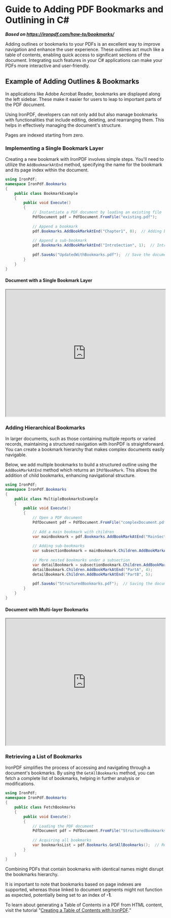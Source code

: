 # Guide to Adding PDF Bookmarks and Outlining in C#

***Based on <https://ironpdf.com/how-to/bookmarks/>***


Adding outlines or bookmarks to your PDFs is an excellent way to improve navigation and enhance the user experience. These outlines act much like a table of contents, enabling quick access to significant sections of the document. Integrating such features in your C# applications can make your PDFs more interactive and user-friendly.

## Example of Adding Outlines & Bookmarks

In applications like Adobe Acrobat Reader, bookmarks are displayed along the left sidebar. These make it easier for users to leap to important parts of the PDF document.

Using IronPDF, developers can not only add but also manage bookmarks with functionalities that include editing, deleting, and rearranging them. This helps in effectively managing the document's structure.

Pages are indexed starting from zero.

### Implementing a Single Bookmark Layer

Creating a new bookmark with IronPDF involves simple steps. You'll need to utilize the `AddBookmarkAtEnd` method, specifying the name for the bookmark and its page index within the document.

```cs
using IronPdf;
namespace IronPdf.Bookmarks
{
    public class BookmarkExample
    {
        public void Execute()
        {
            // Instantiate a PDF document by loading an existing file
            PdfDocument pdf = PdfDocument.FromFile("existing.pdf");
            
            // Append a bookmark
            pdf.Bookmarks.AddBookMarkAtEnd("Chapter1", 0);  // Adding bookmark for first chapter
            
            // Append a sub-bookmark
            pdf.Bookmarks.AddBookMarkAtEnd("IntroSection", 1);  // Introduction section under Chapter 1
            
            pdf.SaveAs("UpdatedWithBookmarks.pdf");  // Save the document with bookmarks
        }
    }
}
```

#### Document with a Single Bookmark Layer

<iframe loading="lazy" src="https://ironpdf.com/static-assets/pdf/how-to/bookmarks/singleLayerBookmarks.pdf" width="100%" height="400px">
</iframe>

### Adding Hierarchical Bookmarks

In larger documents, such as those containing multiple reports or varied records, maintaining a structured navigation with IronPDF is straightforward. You can create a bookmark hierarchy that makes complex documents easily navigable.

Below, we add multiple bookmarks to build a structured outline using the `AddBookMarkAtEnd` method which returns an `IPdfBookMark`. This allows the addition of child bookmarks, enhancing navigational structure.

```cs
using IronPdf;
namespace IronPdf.Bookmarks
{
    public class MultipleBookmarksExample
    {
        public void Execute()
        {
            // Open a PDF document
            PdfDocument pdf = PdfDocument.FromFile("complexDocument.pdf");
            
            // Add a main bookmark with children
            var mainBookmark = pdf.Bookmarks.AddBookMarkAtEnd("MainSection", 0);
            
            // Adding sub-bookmarks
            var subsectionBookmark = mainBookmark.Children.AddBookMarkAtStart("Subsection1", 2);
            
            // More nested bookmarks under a subsection
            var detailBookmark = subsectionBookmark.Children.AddBookMarkAtStart("Detail1", 2);
            detailBookmark.Children.AddBookMarkAtEnd("PartA", 4);
            detailBookmark.Children.AddBookMarkAtEnd("PartB", 5);
            
            pdf.SaveAs("StructuredBookmarks.pdf");  // Saving the document with hierarchical bookmarks
        }
    }
}
```

#### Document with Multi-layer Bookmarks

<iframe loading="lazy" src="https://ironpdf.com/static-assets/pdf/how-to/bookmarks/multiLayerBookmarks.pdf" width="100%" height="400px">
</iframe>

### Retrieving a List of Bookmarks

IronPDF simplifies the process of accessing and navigating through a document's bookmarks. By using the `GetAllBookmarks` method, you can fetch a complete list of bookmarks, helping in further analysis or modifications.

```cs
using IronPdf;
namespace IronPdf.Bookmarks
{
    public class FetchBookmarks
    {
        public void Execute()
        {
            // Loading the PDF document
            PdfDocument pdf = PdfDocument.FromFile("StructuredBookmarks.pdf");
            
            // Acquiring all bookmarks
            var bookmarksList = pdf.Bookmarks.GetAllBookmarks();  // Retrieves all bookmarks from the document.
        }
    }
}
```

Combining PDFs that contain bookmarks with identical names might disrupt the bookmarks hierarchy.

It is important to note that bookmarks based on page indexes are supported, whereas those linked to document segments might not function as expected, potentially being set to an index of **-1**.

To learn about generating a Table of Contents in a PDF from HTML content, visit the tutorial "[Creating a Table of Contents with IronPDF](https://ironpdf.com/how-to/table-of-contents/)."
